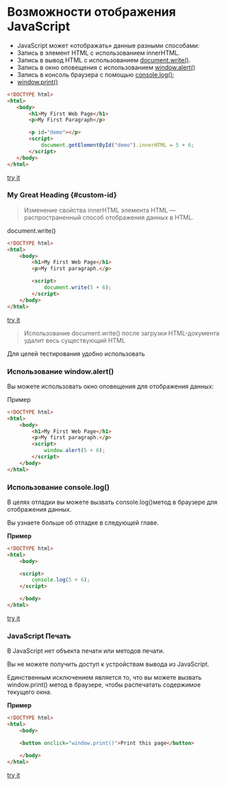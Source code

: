  #  Возможности отображения JavaScript
*   JavaScript может «отображать» данные разными способами:
*   Запись в элемент HTML с использованием innerHTML.
*   Запись в вывод HTML с использованием [document.write()](#document.write()).
*   Запись в окно оповещения с использованием [window.alert()](#window.alert())
*   Запись в консоль браузера с помощью [console.log()](#console.log());
*    [window.print()](#window.print())
 ```html 
 <!DOCTYPE html>
<html>
    <body>
        <h1>My First Web Page</h1>
        <p>My First Paragraph</p>

        <p id="demo"></p>
        <script>
            document.getElementById("demo").innerHTML = 5 + 6;
        </script>
    </body>
</html>

 ```
 [try it ](https://www.w3schools.com/js/tryit.asp?filename=tryjs_output_dom)
### My Great Heading {#custom-id}

>Изменение свойства innerHTML элемента HTML — распространенный способ отображения данных в HTML.

<a id="document.write()">document.write()</a>

```html
<!DOCTYPE html>
<html>
    <body>
        <h1>My First Web Page</h1>
        <p>My first paragraph.</p>

        <script>
            document.write(5 + 6);
        </script>
    </body>
</html>
```
[try it](https://www.w3schools.com/js/tryit.asp?filename=tryjs_output_write)

> Использование document.write() после загрузки HTML-документа удалит весь существующий HTML 

Для целей тестирования удобно использовать 


### Использование  <a id="window.alert()">window.alert()</a>
Вы можете использовать окно оповещения для отображения данных:

Пример
```html
<!DOCTYPE html>
<html>
    <body>
        <h1>My First Web Page</h1>
        <p>My first paragraph.</p>
        <script>
            window.alert(5 + 6);
        </script>
    </body>
</html>
```


### Использование <a id="console.log()">console.log()</a>
В целях отладки вы можете вызвать console.log()метод в браузере для отображения данных.

Вы узнаете больше об отладке в следующей главе.

**Пример**
```html
<!DOCTYPE html>
<html>
    <body>

    <script>
        console.log(5 + 6);
    </script>

    </body>
</html>
```
[try it](https://www.w3schools.com/js/tryit.asp?filename=tryjs_output_console)

### JavaScript Печать
В JavaScript нет объекта печати или методов печати.

Вы не можете получить доступ к устройствам вывода из JavaScript.

Единственным исключением является то, что вы можете вызвать <a id="window.print()">window.print()</a> метод в браузере, чтобы распечатать содержимое текущего окна.

**Пример**
```html
<!DOCTYPE html>
<html>
    <body>

    <button onclick="window.print()">Print this page</button>

    </body>
</html>
```
[try it](https://www.w3schools.com/js/tryit.asp?filename=tryjs_output_print)